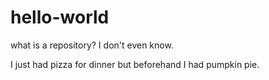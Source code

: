 # hello-world
what is a repository? I don't even know.

I just had pizza for dinner but beforehand I had pumpkin pie.
